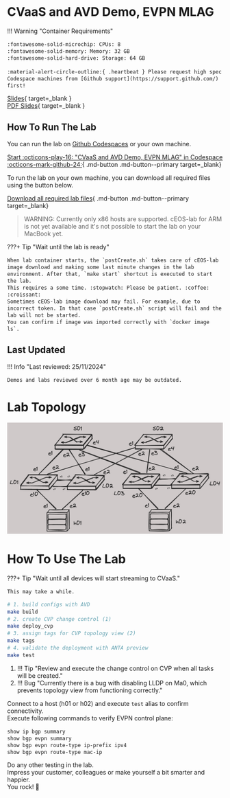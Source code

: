 # CVaaS and AVD Demo, EVPN MLAG

!!! Warning "Container Requirements"

    :fontawesome-solid-microchip: CPUs: 8  
    :fontawesome-solid-memory: Memory: 32 GB  
    :fontawesome-solid-hard-drive: Storage: 64 GB  

    :material-alert-circle-outline:{ .heartbeat } Please request high spec Codespace machines from [Github support](https://support.github.com/) first!

[Slides](https://{{gh.org_name}}.github.io/{{gh.repo_name}}/slides/cvaas-cvaas-and-avd-demo--evpn-mlag.html){ target=_blank }  
[PDF Slides](https://{{gh.org_name}}.github.io/{{gh.repo_name}}/pdfs/cvaas-cvaas-and-avd-demo--evpn-mlag.pdf){ target=_blank }

## How To Run The Lab

You can run the lab on [Github Codespaces](https://codespaces.new/{{gh.repository}}/tree/{{gh.branch}}?quickstart=1&devcontainer_path=.devcontainer%2Fcvaas-cvaas-and-avd-demo--evpn-mlag%2Fdevcontainer.json) or your own machine.

[Start :octicons-play-16: "CVaaS and AVD Demo, EVPN MLAG" in Codespace :octicons-mark-github-24:](https://codespaces.new/{{gh.repository}}/tree/{{gh.branch}}?quickstart=1&devcontainer_path=.devcontainer%2Fcvaas-cvaas-and-avd-demo--evpn-mlag%2Fdevcontainer.json){ .md-button .md-button--primary target=_blank}

To run the lab on your own machine, you can download all required files using the button below.

[Download all required lab files](https://{{gh.org_name}}.github.io/aclabs/lab_archives/cvaas-cvaas-and-avd-demo--evpn-mlag.tar.gz){ .md-button .md-button--primary target=_blank}

> WARNING: Currently only x86 hosts are supported. cEOS-lab for ARM is not yet available and it's not possible to start the lab on your MacBook yet.

???+ Tip "Wait until the lab is ready"

    When lab container starts, the `postCreate.sh` takes care of cEOS-lab image download and making some last minute changes in the lab environment. After that, `make start` shortcut is executed to start the lab.
    This requires a some time. :stopwatch: Please be patient. :coffee: :croissant:
    Sometimes cEOS-lab image download may fail. For example, due to incorrect token. In that case `postCreate.sh` script will fail and the lab will not be started.  
    You can confirm if image was imported correctly with `docker image ls`.  

## Last Updated

!!! Info "Last reviewed: 25/11/2024"

    Demos and labs reviewed over 6 month age may be outdated.

# Lab Topology

![lab topology](assets/topos/small-l3ls-mlag.png)

# How To Use The Lab

???+ Tip "Wait until all devices will start streaming to CVaaS."

    This may take a while.

```bash
# 1. build configs with AVD
make build
# 2. create CVP change control (1)
make deploy_cvp
# 3. assign tags for CVP topology view (2)
make tags
# 4. validate the deployment with ANTA preview
make test
```

1. !!! Tip "Review and execute the change control on CVP when all tasks will be created."
2. !!! Bug "Currently there is a bug with disabling LLDP on Ma0, which prevents topology view from functioning correctly."

Connect to a host (h01 or h02) and execute `test` alias to confirm connectivity.  
Execute following commands to verify EVPN control plane:

```text
show ip bgp summary
show bgp evpn summary
show bgp evpn route-type ip-prefix ipv4
show bgp evpn route-type mac-ip
```

Do any other testing in the lab.  
Impress your customer, colleagues or make yourself a bit smarter and happier.  
You rock! 🚀
